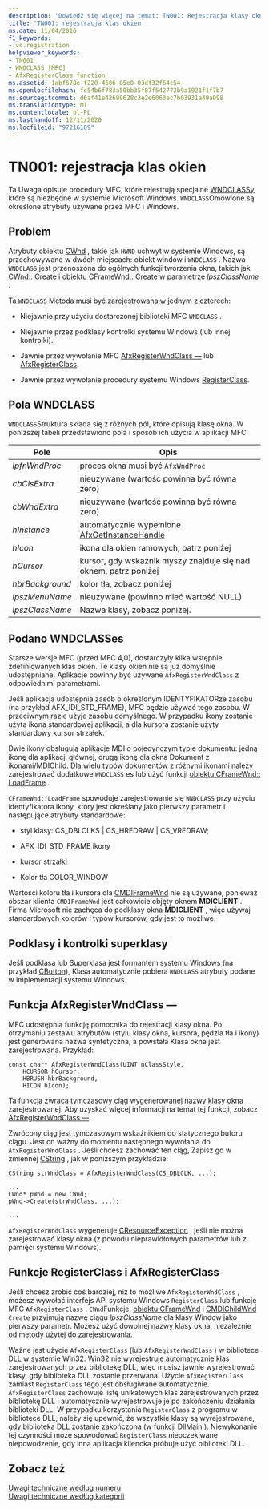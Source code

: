 ```yaml
---
description: 'Dowiedz się więcej na temat: TN001: Rejestracja klasy okna'
title: 'TN001: rejestracja klas okien'
ms.date: 11/04/2016
f1_keywords:
- vc.registration
helpviewer_keywords:
- TN001
- WNDCLASS [MFC]
- AfxRegisterClass function
ms.assetid: 1abf678e-f220-4606-85e0-03df32f64c54
ms.openlocfilehash: fc54b6f783a50bb35f87f542772b9a1921f1f7b7
ms.sourcegitcommit: d6af41e42699628c3e2e6063ec7b03931a49a098
ms.translationtype: MT
ms.contentlocale: pl-PL
ms.lasthandoff: 12/11/2020
ms.locfileid: "97216109"
---
```

# <a name="tn001-window-class-registration"></a>TN001: rejestracja klas okien

Ta Uwaga opisuje procedury MFC, które rejestrują specjalne [WNDCLASSy](/windows/win32/api/winuser/ns-winuser-wndclassw), które są niezbędne w systemie Microsoft Windows. `WNDCLASS`Omówione są określone atrybuty używane przez MFC i Windows.

## <a name="the-problem"></a>Problem

Atrybuty obiektu [CWnd](../mfc/reference/cwnd-class.md) , takie jak `HWND` uchwyt w systemie Windows, są przechowywane w dwóch miejscach: obiekt window i `WNDCLASS` . Nazwa `WNDCLASS` jest przenoszona do ogólnych funkcji tworzenia okna, takich jak [CWnd:: Create](../mfc/reference/cwnd-class.md#create) i [obiektu CFrameWnd:: Create](../mfc/reference/cframewnd-class.md#create) w parametrze *lpszClassName* .

Ta `WNDCLASS` Metoda musi być zarejestrowana w jednym z czterech:

- Niejawnie przy użyciu dostarczonej biblioteki MFC `WNDCLASS` .

- Niejawnie przez podklasy kontrolki systemu Windows (lub innej kontrolki).

- Jawnie przez wywołanie MFC [AfxRegisterWndClass —](../mfc/reference/application-information-and-management.md#afxregisterwndclass) lub [AfxRegisterClass](../mfc/reference/application-information-and-management.md#afxregisterclass).

- Jawnie przez wywołanie procedury systemu Windows [RegisterClass](/windows/win32/api/winuser/nf-winuser-registerclassw).

## <a name="wndclass-fields"></a>Pola WNDCLASS

`WNDCLASS`Struktura składa się z różnych pól, które opisują klasę okna. W poniższej tabeli przedstawiono pola i sposób ich użycia w aplikacji MFC:

|Pole|Opis|
|-----------|-----------------|
|*lpfnWndProc*|proces okna musi być `AfxWndProc`|
|*cbClsExtra*|nieużywane (wartość powinna być równa zero)|
|*cbWndExtra*|nieużywane (wartość powinna być równa zero)|
|*hInstance*|automatycznie wypełnione [AfxGetInstanceHandle](../mfc/reference/application-information-and-management.md#afxgetinstancehandle)|
|*hIcon*|ikona dla okien ramowych, patrz poniżej|
|*hCursor*|kursor, gdy wskaźnik myszy znajduje się nad oknem, patrz poniżej|
|*hbrBackground*|kolor tła, zobacz poniżej|
|*lpszMenuName*|nieużywane (powinno mieć wartość NULL)|
|*lpszClassName*|Nazwa klasy, zobacz poniżej.|

## <a name="provided-wndclasses"></a>Podano WNDCLASSes

Starsze wersje MFC (przed MFC 4,0), dostarczyły kilka wstępnie zdefiniowanych klas okien. Te klasy okien nie są już domyślnie udostępniane. Aplikacje powinny być używane `AfxRegisterWndClass` z odpowiednimi parametrami.

Jeśli aplikacja udostępnia zasób o określonym IDENTYFIKATORze zasobu (na przykład AFX_IDI_STD_FRAME), MFC będzie używać tego zasobu. W przeciwnym razie użyje zasobu domyślnego. W przypadku ikony zostanie użyta ikona standardowej aplikacji, a dla kursora zostanie użyty standardowy kursor strzałek.

Dwie ikony obsługują aplikacje MDI o pojedynczym typie dokumentu: jedną ikonę dla aplikacji głównej, drugą ikonę dla okna Dokument z ikonami/MDIChild. Dla wielu typów dokumentów z różnymi ikonami należy zarejestrować dodatkowe `WNDCLASS` es lub użyć funkcji [obiektu CFrameWnd:: LoadFrame](../mfc/reference/cframewnd-class.md#loadframe) .

`CFrameWnd::LoadFrame` spowoduje zarejestrowanie się `WNDCLASS` przy użyciu identyfikatora ikony, który jest określany jako pierwszy parametr i następujące atrybuty standardowe:

- styl klasy: CS_DBLCLKS &#124; CS_HREDRAW &#124; CS_VREDRAW;

- AFX_IDI_STD_FRAME ikony

- kursor strzałki

- Kolor tła COLOR_WINDOW

Wartości koloru tła i kursora dla [CMDIFrameWnd](../mfc/reference/cmdiframewnd-class.md) nie są używane, ponieważ obszar klienta `CMDIFrameWnd` jest całkowicie objęty oknem **MDICLIENT** . Firma Microsoft nie zachęca do podklasy okna **MDICLIENT** , więc używaj standardowych kolorów i typów kursorów, gdy jest to możliwe.

## <a name="subclassing-and-superclassing-controls"></a>Podklasy i kontrolki superklasy

Jeśli podklasa lub Superklasa jest formantem systemu Windows (na przykład [CButton](../mfc/reference/cbutton-class.md)), Klasa automatycznie pobiera `WNDCLASS` atrybuty podane w implementacji systemu Windows.

## <a name="the-afxregisterwndclass-function"></a>Funkcja AfxRegisterWndClass —

MFC udostępnia funkcję pomocnika do rejestracji klasy okna. Po otrzymaniu zestawu atrybutów (stylu klasy okna, kursora, pędzla tła i ikony) jest generowana nazwa syntetyczna, a powstała Klasa okna jest zarejestrowana. Przykład:

```
const char* AfxRegisterWndClass(UINT nClassStyle,
    HCURSOR hCursor,
    HBRUSH hbrBackground,
    HICON hIcon);
```

Ta funkcja zwraca tymczasowy ciąg wygenerowanej nazwy klasy okna zarejestrowanej. Aby uzyskać więcej informacji na temat tej funkcji, zobacz [AfxRegisterWndClass —](../mfc/reference/application-information-and-management.md#afxregisterwndclass).

Zwrócony ciąg jest tymczasowym wskaźnikiem do statycznego buforu ciągu. Jest on ważny do momentu następnego wywołania do `AfxRegisterWndClass` . Jeśli chcesz zachować ten ciąg, Zapisz go w zmiennej [CString](../atl-mfc-shared/using-cstring.md) , jak w poniższym przykładzie:

```
CString strWndClass = AfxRegisterWndClass(CS_DBLCLK, ...);

...
CWnd* pWnd = new CWnd;
pWnd->Create(strWndClass, ...);

...
```

`AfxRegisterWndClass` wygeneruje [CResourceException](../mfc/reference/cresourceexception-class.md) , jeśli nie można zarejestrować klasy okna (z powodu nieprawidłowych parametrów lub z pamięci systemu Windows).

## <a name="the-registerclass-and-afxregisterclass-functions"></a>Funkcje RegisterClass i AfxRegisterClass

Jeśli chcesz zrobić coś bardziej, niż to możliwe `AfxRegisterWndClass` , możesz wywołać interfejs API systemu Windows `RegisterClass` lub funkcję MFC `AfxRegisterClass` . `CWnd`Funkcje, [obiektu CFrameWnd](../mfc/reference/cframewnd-class.md) i [CMDIChildWnd](../mfc/reference/cmdichildwnd-class.md) `Create` przyjmują nazwę ciągu *lpszClassName* dla klasy Window jako pierwszy parametr. Możesz użyć dowolnej nazwy klasy okna, niezależnie od metody użytej do zarejestrowania.

Ważne jest użycie `AfxRegisterClass` (lub `AfxRegisterWndClass` ) w bibliotece DLL w systemie Win32. Win32 nie wyrejestruje automatycznie klas zarejestrowanych przez bibliotekę DLL, więc musisz jawnie wyrejestrować klasy, gdy biblioteka DLL zostanie przerwana. Użycie `AfxRegisterClass` zamiast `RegisterClass` tego jest obsługiwane automatycznie. `AfxRegisterClass` zachowuje listę unikatowych klas zarejestrowanych przez bibliotekę DLL i automatycznie wyrejestrowuje je po zakończeniu działania biblioteki DLL. W przypadku korzystania `RegisterClass` z programu w bibliotece DLL, należy się upewnić, że wszystkie klasy są wyrejestrowane, gdy biblioteka DLL zostanie zakończona (w funkcji [DllMain](/windows/win32/Dlls/dllmain) ). Niewykonanie tej czynności może spowodować `RegisterClass` nieoczekiwane niepowodzenie, gdy inna aplikacja kliencka próbuje użyć biblioteki DLL.

## <a name="see-also"></a>Zobacz też

[Uwagi techniczne według numeru](../mfc/technical-notes-by-number.md)<br/>
[Uwagi techniczne według kategorii](../mfc/technical-notes-by-category.md)
